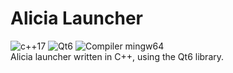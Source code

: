 # Alicia Launcher
![c++17](https://img.shields.io/badge/C++-17-green) 
![Qt6](https://img.shields.io/badge/Qt-6-crimson)
![Compiler mingw64](https://img.shields.io/badge/MinGW--w64->=11-blue)<br>
Alicia launcher written in C++, using the Qt6 library.
